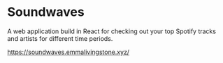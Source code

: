 # Soundwaves
A web application build in React for checking out your top Spotify tracks and artists for different time periods.

https://soundwaves.emmalivingstone.xyz/
